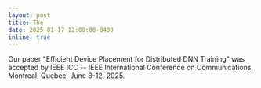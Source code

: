 ```yaml
---
layout: post
title: The 
date: 2025-01-17 12:00:00-0400
inline: true
---
```


Our paper "Efficient Device Placement for Distributed DNN Training" was accepted by IEEE ICC -- IEEE International Conference on Communications, Montreal, Quebec, June 8-12, 2025.

